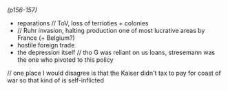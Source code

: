 *(p156-157)*

+ reparations // ToV, loss of terrioties + colonies
+ // Ruhr invasion, halting production one of most lucrative areas by France (+ Belgium?)
+ hostile foreign trade
+ the depression itself // tho G was reliant on us loans, stresemann was the one who pivoted to this policy

// one place I would disagree is that the Kaiser didn't tax to pay for coast of war so that kind of is self-inflicted